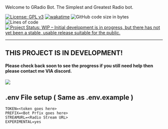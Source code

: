 Welcome to GRadio Bot. The Simplest and Greatest Radio bot.

[![License: GPL v3](https://img.shields.io/badge/License-GPLv3-blue.svg)](https://www.gnu.org/licenses/gpl-3.0) [![wakatime](https://wakatime.com/badge/github/OnlyTunes/Radio-bot.svg)](https://wakatime.com/badge/github/OnlyTunes/Radio-bot) ![GitHub code size in bytes](https://img.shields.io/github/languages/code-size/OnlyTunes/Radio-Bot) ![Lines of code](https://img.shields.io/tokei/lines/github/OnlyTunes/Radio-Bot) [![Project Status: WIP – Initial development is in progress, but there has not yet been a stable, usable release suitable for the public.](https://www.repostatus.org/badges/latest/wip.svg)](https://www.repostatus.org/#wip)

-------

## THIS PROJECT IS IN DEVELOPMENT! 
#### Please check back soon to see the progress if you still need help then please contact me VIA discord.
![](https://gh-shield.onlytunes.uk/api/shield/402908830532501526?theme=discord)

## .env File setup ( Same as .env.example )
```
TOKEN=<token goes here>
PREFIX=<Bot Prfix goes here>
STREAMURL=<Radio Stream URL>
EXPERIMENTAL=yes
```